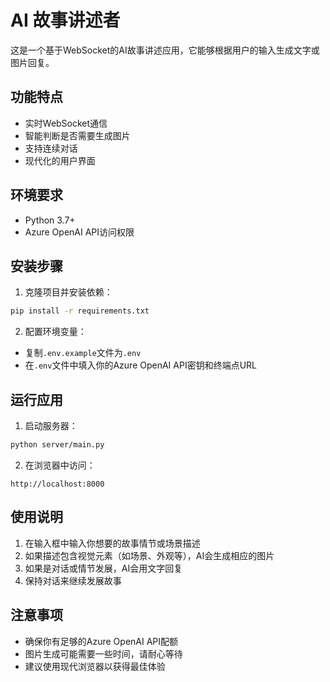 # AI 故事讲述者

这是一个基于WebSocket的AI故事讲述应用，它能够根据用户的输入生成文字或图片回复。

## 功能特点

- 实时WebSocket通信
- 智能判断是否需要生成图片
- 支持连续对话
- 现代化的用户界面

## 环境要求

- Python 3.7+
- Azure OpenAI API访问权限

## 安装步骤

1. 克隆项目并安装依赖：
```bash
pip install -r requirements.txt
```

2. 配置环境变量：
- 复制`.env.example`文件为`.env`
- 在`.env`文件中填入你的Azure OpenAI API密钥和终端点URL

## 运行应用

1. 启动服务器：
```bash
python server/main.py
```

2. 在浏览器中访问：
```
http://localhost:8000
```

## 使用说明

1. 在输入框中输入你想要的故事情节或场景描述
2. 如果描述包含视觉元素（如场景、外观等），AI会生成相应的图片
3. 如果是对话或情节发展，AI会用文字回复
4. 保持对话来继续发展故事

## 注意事项

- 确保你有足够的Azure OpenAI API配额
- 图片生成可能需要一些时间，请耐心等待
- 建议使用现代浏览器以获得最佳体验 


# 